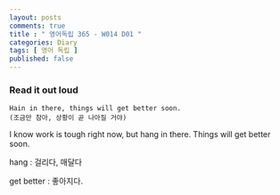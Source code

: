 ```yaml
---
layout: posts
comments: true
title : " 영어독립 365 - W014 D01 "
categories: Diary
tags: [ 영어 독립 ]
published: false
---
```


### Read it out loud

```text
Hain in there, things will get better soon.
(조금만 참아, 상황이 곧 나아질 거야)
```

I know work is tough right now, but hang in there. Things will get better soon.

hang
 : 걸리다, 매달다

get better
 : 좋아지다.
